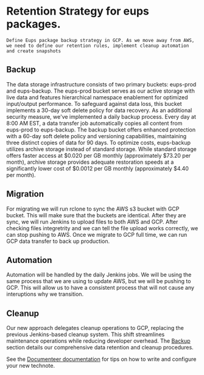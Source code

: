 # Retention Strategy for eups packages.

```{abstract}
Define Eups package backup strategy in GCP. As we move away from AWS, we need to define our retention rules, implement cleanup automation and create snapshots
```

## Backup 

The data storage infrastructure consists of two primary buckets: eups-prod and eups-backup. The eups-prod bucket serves as our active storage with live data and features hierarchical namespace enablement for optimized input/output performance. To safeguard against data loss, this bucket implements a 30-day soft delete policy for data recovery.
As an additional security measure, we've implemented a daily backup process. Every day at 8:00 AM EST, a data transfer job automatically copies all content from eups-prod to eups-backup. The backup bucket offers enhanced protection with a 60-day soft delete policy and versioning capabilities, maintaining three distinct copies of data for 90 days.
To optimize costs, eups-backup utilizes archive storage instead of standard storage. While standard storage offers faster access at $0.020 per GB monthly (approximately $73.20 per month), archive storage provides adequate restoration speeds at a significantly lower cost of $0.0012 per GB monthly (approximately $4.40 per month).

## Migration

For migrating we will run rclone to sync the AWS s3 bucket with GCP bucket. This will make sure that the buckets are identical. After they are sync, we will run Jenkins to upload files to both AWS and GCP. After checking files integretrity and we can tell the file upload works correctly, we can stop pushing to AWS. Once we migrate to GCP full time, we can run GCP data transfer to back up production.

## Automation 

Automation will be handled by the daily Jenkins jobs. We will be using the same process that we are using to update AWS, but we will be pushing to GCP. This will allow us to have a consistent process that will not cause any interuptions why we transition.

## Cleanup 

Our new approach delegates cleanup operations to GCP, replacing the previous Jenkins-based cleanup system. This shift streamlines maintenance operations while reducing developer overhead. The [Backup](#Backup) section details our comprehensive data retention and cleanup procedures.

See the [Documenteer documentation](https://documenteer.lsst.io/technotes/index.html) for tips on how to write and configure your new technote.

